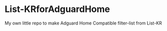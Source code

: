 # List-KRforAdguardHome
My own little repo to make Adguard Home Compatible filter-list from List-KR
